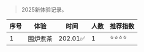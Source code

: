 >2025新体验记录。

| 序号 | 体验 | 时间 | 人数 | 推荐指数 |
| --- | --- |--- |--- |--- |
| 1 | 围炉煮茶 |  202.01✅ | 1 | ⭐⭐⭐⭐ |
